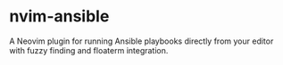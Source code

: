 # nvim-ansible
A Neovim plugin for running Ansible playbooks directly from your editor with fuzzy finding and floaterm integration.
